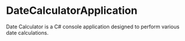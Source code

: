 # DateCalculatorApplication
Date Calculator is a C# console application designed to perform various date calculations.
